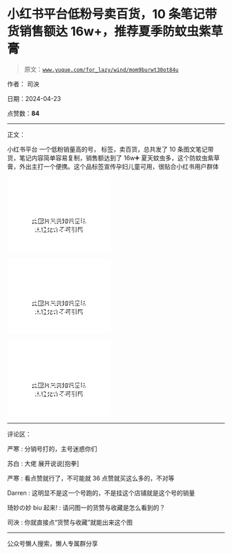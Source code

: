 # 小红书平台低粉号卖百货，10 条笔记带货销售额达 16w+，推荐夏季防蚊虫紫草膏

> 原文：[`www.yuque.com/for_lazy/wind/mom9burwt30ot84u`](https://www.yuque.com/for_lazy/wind/mom9burwt30ot84u)

作者： 司泱

日期：2024-04-23

点赞数：**84**

* * *

正文：

小红书平台 一个低粉销量高的号， 标签，卖百货，总共发了 10 条图文笔记带货，笔记内容简单容易复制，销售额达到了 16w➕
夏天蚊虫多，这个防蚊虫紫草膏，外出主打一个便携。这个品标签宣传孕妇儿童可用，很贴合小红书用户群体

![](img/5c9e8bb935905d42c21a1113813c7715.png)

![](img/7f965d668902e10898fe9ad271844236.png)

![](img/258bf0272a9d1a442895e10dd4558084.png)

* * *

评论区：

严寒 : 分销号打的，主号迷惑你们

苏白 : 大佬 展开说说[抱拳]

严寒 : 看点赞就行了，不可能就 36 点赞就买这么多的，不对等

Darren : 这明显不是这一个号跑的，不是挂这个店铺就是这个号的销量

琦妙の妙 biu 起来! : 请问图一的货赞与收藏是怎么看到的？

司泱 : 你就直接点“货赞与收藏”就能出来这个图

* * *

公众号懒人搜索，懒人专属群分享